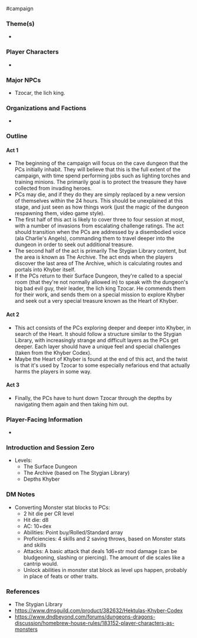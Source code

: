  #campaign 



### Theme(s)

* 

### Player Characters

- 

### Major NPCs

- Tzocar, the lich king.

### Organizations and Factions

- 

### Outline

#### Act 1

* The beginning of the campaign will focus on the cave dungeon that the PCs initially inhabit. They will believe that this is the full extent of the campaign, with time spend performing jobs such as lighting torches and training minions. The primarily goal is to protect the treasure they have collected from invading heroes.
* PCs may die, and if they do they are simply replaced by a new version of themselves within the 24 hours. This should be unexplained at this stage, and just seen as how things work (just the magic of the dungeon respawning them, video game style).
* The first half of this act is likely to cover three to four session at most, with a number of invasions from escalating challenge ratings. The act should transition when the PCs are addressed by a disembodied voice (ala Charlie's Angels), commanding them to travel deeper into the dungeon in order to seek out additional treasure.
* The second half of the act is primarily The Stygian Library content, but the area is known as The Archive. The act ends when the players discover the last area of The Archive, which is calculating routes and portals into Khyber itself.
* If the PCs return to their Surface Dungeon, they're called to a special room (that they're not normally allowed in) to speak with the dungeon's big bad evil guy, their leader, the lich king Tzocar. He commends them for their work, and sends them on a special mission to explore Khyber and seek out a very special treasure known as the Heart of Khyber.

#### Act 2

* This act consists of the PCs exploring deeper and deeper into Khyber, in search of the Heart. It should follow a structure similar to the Stygian Library, with increasingly strange and difficult layers as the PCs get deeper. Each layer should have a unique feel and special challenges (taken from the Khyber Codex).
* Maybe the Heart of Khyber is found at the end of this act, and the twist is that it's used by Tzocar to some especially nefarious end that actually harms the players in some way.

#### Act 3

* Finally, the PCs have to hunt down Tzocar through the depths by navigating them again and then taking him out.

### Player-Facing Information

- 

### Introduction and Session Zero

- Levels:
	- The Surface Dungeon
	- The Archive (based on The Stygian Library)
	- Depths Khyber

### DM Notes

* Converting Monster stat blocks to PCs:
	* 2 hit die per CR level
	* Hit die: d8
	* AC: 10+dex
	* Abilities: Point buy/Rolled/Standard array
	* Proficiencies: 4 skills and 2 saving throws, based on Monster stats and skills
	* Attacks: A basic attack that deals 1d6+str mod damage (can be bludgeoning, slashing or piercing). The amount of die scales like a cantrip would.
	* Unlock abilities in monster stat block as level ups happen, probably in place of feats or other traits.

### References

* The Stygian Library
* https://www.dmsguild.com/product/382632/Hektulas-Khyber-Codex
* https://www.dndbeyond.com/forums/dungeons-dragons-discussion/homebrew-house-rules/183152-player-characters-as-monsters
